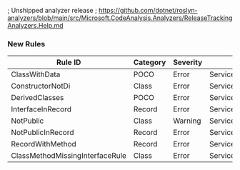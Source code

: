 ﻿; Unshipped analyzer release
; https://github.com/dotnet/roslyn-analyzers/blob/main/src/Microsoft.CodeAnalysis.Analyzers/ReleaseTrackingAnalyzers.Help.md

### New Rules

Rule ID | Category | Severity | Notes
--------|----------|----------|-------
ClassWithData | POCO | Error | ServicesOrientedAnalyzerAnalyzer
ConstructorNotDi | Class | Error | ServicesOrientedAnalyzerAnalyzer
DerivedClasses | POCO | Error | ServicesOrientedAnalyzerAnalyzer
InterfaceInRecord | Record | Error | ServicesOrientedAnalyzerAnalyzer
NotPublic | Class | Warning | ServicesOrientedAnalyzerAnalyzer
NotPublicInRecord | Record | Error | ServicesOrientedAnalyzerAnalyzer
RecordWithMethod | Record | Error | ServicesOrientedAnalyzerAnalyzer
ClassMethodMissingInterfaceRule| Class | Error | ServicesOrientedAnalyzerAnalyzer